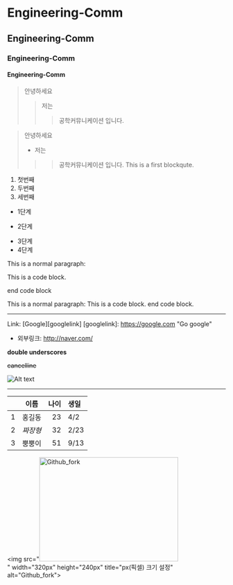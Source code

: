# Engineering-Comm
## Engineering-Comm
### Engineering-Comm
#### Engineering-Comm

> 안녕하세요
>> 저는
>>> 공학커뮤니케이션 입니다.

> 안녕하세요
> + 저는
>>> 공학커뮤니케이션 입니다.
>>> This is a first blockqute.

1) 첫번째
2) 두번째
3) 세번째

* 1단계
 - 2단계
  + 3단계
   + 4단계

This is a normal paragraph:

 This is a code block.
 
end code block

This is a normal paragraph:
 This is a code block.
end code block.

<hr/>

Link: [Google][googlelink]
[googlelink]: https://google.com "Go google"

* 외부링크: <http://naver.com/>

__double underscores__

~~cancelline~~

![Alt text](https://user-images.githubusercontent.com/55431809/123567059-48eaa600-d7fc-11eb-88c3-280234333573.JPG)

---

| | 이름 | 나이 | 생일 |
| :-: | :-: | -: | :- |
| 1 | 홍길동 | 23 | 4/2 |
| 2 | *짜장형* | 32 | 2/23|
| 3 | 뿡뿡이 | 51 | 9/13 |

<img src="<img src="https://user-images.githubusercontent.com/79644567/123537966-
4b51ef00-d76d-11eb-9c92-ef95897e1a1e.PNG" width="320px" height="240px"
title="px(픽셀) 크기 설정" alt="Github_fork"></img><br/>" width="320px" height="240px"
title="px(픽셀) 크기 설정" alt="Github_fork"></img><br/>
